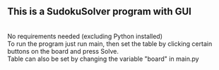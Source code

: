<h2>This is a SudokuSolver program with GUI</h2></br>
No requirements needed (excluding Python installed)</br>
To run the program just run main, then set the table by clicking certain buttons on the board and press Solve. </br>
Table can also be set by changing the variable "board" in main.py